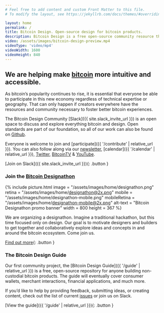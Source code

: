 ```yaml
---
# Feel free to add content and custom Front Matter to this file.
# To modify the layout, see https://jekyllrb.com/docs/themes/#overriding-theme-defaults

layout: home
permalink: /
title: Bitcoin Design. Open-source design for bitcoin products.
description: Bitcoin Design is a free open-source community resource that helps designers and developers working on bitcoin-products to create better experiences, faster.
video: /assets/images/bitcoin-design-preview.mp4
videoType: 'video/mp4'
videoWidth: 1600
videoHeight: 840
---
```


## We are helping make [bitcoin](https://bitcoin.org) more intuitive and accessible.

As bitcoin’s popularity continues to rise, it is essential that everyone be able to participate in this new economy regardless of technical expertise or geography. That can only happen if creators everywhere have the resources and community necessary to foster better bitcoin experiences.

The Bitcoin Design Community [Slack]({{ site.slack_invite_url }}) is an open space to discuss and explore everything bitcoin and design. Open standards are part of our foundation, so all of our work can also be found on [Github](https://github.com/BitcoinDesign).

Everyone is welcome to join and [participate]({{ '/contribute' | relative_url }}). You can also follow along via our [newsletter](https://bitcoindesign.substack.com), [calendar]({{ '/calendar' | relative_url }}), [Twitter](https://twitter.com/bitcoin_design), [BitcoinTV](https://bitcointv.com/a/bitcoin_design/video-channels) & [YouTube](https://www.youtube.com/c/BitcoinDesign).

[Join on Slack]({{ site.slack_invite_url }}){: .button }

### Join the [Bitcoin Designathon](https://event.bitcoin.design)

{% include picture.html
   image = "/assets/images/home/designathon.png"
   retina = "/assets/images/home/designathon@2x.png"
   mobile = "/assets/images/home/designathon-mobile.png"
   mobileRetina = "/assets/images/home/designathon-mobile@2x.png"
   alt-text = "Bitcoin Designathon promo banner"
   width = 800
   height = 367
%}

We are organizing a designathon. Imagine a traditional hackathon, but this time focused only on design. Our goal is to motivate designers and builders to get together and collaboratively explore ideas and concepts in and around the bitcoin ecosystem. Come join us.

[Find out more](https://event.bitcoin.design){: .button }

### The Bitcoin Design Guide

Our first community project, the [Bitcoin Design Guide]({{ '/guide' | relative_url }}) is a free, open-source repository for anyone building non-custodial bitcoin products. The guide will eventually cover consumer wallets, merchant interactions, financial applications, and much more.

If you’d like to help by providing feedback, submitting ideas, or creating content, check out the list of current [issues](https://github.com/BitcoinDesign/Guide/issues) or join us on Slack.

[View the guide]({{ '/guide' | relative_url }}){: .button }
